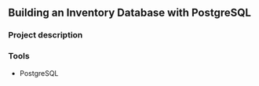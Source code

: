 ## Building an Inventory Database with PostgreSQL

### Project description

### Tools

+ PostgreSQL
